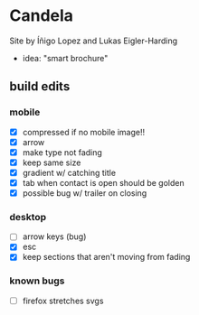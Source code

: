 # Candela

Site by Íñigo Lopez and Lukas Eigler-Harding
- idea: "smart brochure"

## build edits
### mobile
- [x] compressed if no mobile image!!
- [x] arrow
- [x] make type not fading
- [x] keep same size
- [x] gradient w/ catching title
- [x] tab when contact is open should be golden
- [x] possible bug w/ trailer on closing

### desktop
- [ ] arrow keys (bug)
- [x] esc
- [x] keep sections that aren't moving from fading

### known bugs
- [ ] firefox stretches svgs

